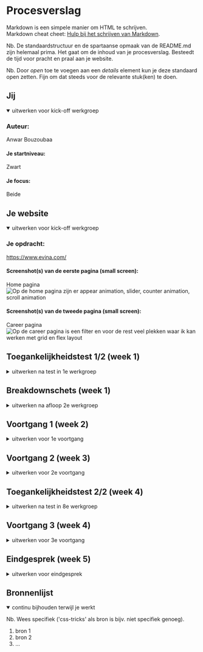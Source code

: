 # Procesverslag

Markdown is een simpele manier om HTML te schrijven.  
Markdown cheat cheet: [Hulp bij het schrijven van Markdown](https://github.com/adam-p/markdown-here/wiki/Markdown-Cheatsheet).

Nb. De standaardstructuur en de spartaanse opmaak van de README.md zijn helemaal prima. Het gaat om de inhoud van je procesverslag. Besteedt de tijd voor pracht en praal aan je website.

Nb. Door _open_ toe te voegen aan een _details_ element kun je deze standaard open zetten. Fijn om dat steeds voor de relevante stuk(ken) te doen.

## Jij

<details open>
  <summary>uitwerken voor kick-off werkgroep</summary>

### Auteur:

Anwar Bouzoubaa

#### Je startniveau:

Zwart

#### Je focus:

Beide

</details>

## Je website

<details open>
  <summary>uitwerken voor kick-off werkgroep</summary>

### Je opdracht:

https://www.evina.com/

#### Screenshot(s) van de eerste pagina (small screen):

Home pagina
<img src="readme-images/Evina-Homepage" width="375px" alt="Op de home pagina zijn er appear animation, slider, counter animation, scroll animation">

#### Screenshot(s) van de tweede pagina (small screen):

Career pagina
<img src="readme-images/Evina-Careerpage.jpg" width="375px" alt="Op de career pagina is een filter en voor de rest veel plekken waar ik kan werken met grid en flex layout ">

</details>

## Toegankelijkheidstest 1/2 (week 1)

<details>
  <summary>uitwerken na test in 1e werkgroep</summary>

### Bevindingen

Lijst met je bevindingen die in de test naar voren kwamen:

#### Screenreader

Linkjes worden voorgelezen in het menu die niet te zien zijn. Het beste zou zijn deze display:none maken todat mensen de link kiezen.

De home link wordt voorgelezen als Evina. Dit is niet duidelijk voor mensen als ze erop klikken dat ze naar de home pagina gaan. Deze moet veranderd worden naar 'Home'.

De headers die voorgelezen worden hebben niet de juiste hiërarchie. Een heading in een card die in een section zit is aangeduind als een kopstuk #2 terwijl dit een kopstuk #3 moet zijn.

De linkjes hebben geen duidelijke benamingen. Dit kan anders door aan te geven wat er gebeurd als je daar op klikt.

#### Muis en Toetsenbord

De tab gaat in de submenu die je niet kan zien. Het beste zou zijn dat de submenu links pas ziet wanneer je enter drukt.

Heel veel buttons hebben geen focus state. Door een kleur verandering of omlijning toe te voegen is het duidelijker waar je precies bent.

#### Motoriek (shocks, elastiekjes)

Je kan niet goed scrollen met spasme. Gelukkig kan je met de pijtjes naar beneden scrollen.

#### Visueel (brillen, contrast, kleurenblind, dark/light).

De kleuren hebben een goeie contrast maakt niet uit welke kleurenblindheid.

De bril met blur/glare laat zien dat niet alle teksten goed leesbaar zijn. Ik denk dat het juist belangerijk is dat in ieder geval de headings wat groter moeten zijn zodat mensen weten naar welk kopje ze kijken.

</details>

## Breakdownschets (week 1)

<details>
  <summary>uitwerken na afloop 2e werkgroep</summary>

### de hele pagina:

  <img src="readme-images/dummy-plaatje.jpg" width="375px" alt="breakdown van de hele pagina">

### dynamisch deel (bijv menu):

  <img src="readme-images/dummy-plaatje.jpg" width="375px" alt="breakdown van een dynamisch deel">

### wellicht nog een dynamisch deel (bijv filter):

  <img src="readme-images/dummy-plaatje.jpg" width="375px" alt="breakdown van nog een dynamisch deel">

</details>

## Voortgang 1 (week 2)

<details>
  <summary>uitwerken voor 1e voortgang</summary>

### Stand van zaken

hier dit ging goed & dit was lastig (neem ook screenshots op van delen van je website en code)

### Agenda voor meeting

samen met je groepje opstellen

| Anwar          | student 2          | student 3    | student 4        |
| -------------- | ------------------ | ------------ | ---------------- |
| Sup tag        | en dit             | en ik dit    | en dan ik dat    |
| A voor buttons | dit als er tijd is | nog een punt | dit wil ik zeker |
| gebruiker voor | ...                | ...          | ...              |
| target selec   | ...                | ...          | ...              |

### Verslag van meeting

hier na afloop snel de uitkomsten van de meeting vastleggen

-   punt 1
-   punt 2
-   nog een punt
-   ...

</details>

## Voortgang 2 (week 3)

<details>
  <summary>uitwerken voor 2e voortgang</summary>

### Stand van zaken

hier dit ging goed & dit was lastig (neem ook screenshots op van delen van je website en code)

### Agenda voor meeting

samen met je groepje opstellen

| student 1      | student 2          | student 3    | student 4        |
| -------------- | ------------------ | ------------ | ---------------- |
| dit bespreken  | en dit             | en ik dit    | en dan ik dat    |
| en dat ook nog | dit als er tijd is | nog een punt | dit wil ik zeker |
| ...            | ...                | ...          | ...              |

### Verslag van meeting

hier na afloop snel de uitkomsten van de meeting vastleggen

-   punt 1
-   punt 2
-   nog een punt
-   ...

</details>

## Toegankelijkheidstest 2/2 (week 4)

<details>
  <summary>uitwerken na test in 8e werkgroep</summary>

### Bevindingen

Lijst met je bevindingen die in de test naar voren kwamen (geef ook aan wat er verbeterd is):

#### Screenreader

Hier korte omschrijving (met indien nodig afbeeldingen)

Hier een omschrijving van hoe het opgelost kan worden (met indien nodig afbeeldingen)

#### Muis en Toetsenbord

Hier korte omschrijving (met indien nodig afbeeldingen)

Hier een omschrijving van hoe het opgelost kan worden (met indien nodig afbeeldingen)

#### Motoriek (shocks, elastiekjes)

Hier korte omschrijving (met indien nodig afbeeldingen)

Hier een omschrijving van hoe het opgelost kan worden (met indien nodig afbeeldingen)

#### Visueel (brillen, contrast, kleurenblind, dark/light).

Hier korte omschrijving (met indien nodig afbeeldingen)

Hier een omschrijving van hoe het opgelost kan worden (met indien nodig afbeeldingen)

</details>

## Voortgang 3 (week 4)

<details>
  <summary>uitwerken voor 3e voortgang</summary>

### Stand van zaken

hier dit ging goed & dit was lastig (neem ook screenshots op van delen van je website en code)

### Agenda voor meeting

samen met je groepje opstellen

| student 1      | student 2          | student 3    | student 4        |
| -------------- | ------------------ | ------------ | ---------------- |
| dit bespreken  | en dit             | en ik dit    | en dan ik dat    |
| en dat ook nog | dit als er tijd is | nog een punt | dit wil ik zeker |
| ...            | ...                | ...          | ...              |

### Verslag van meeting

hier na afloop snel de uitkomsten van de meeting vastleggen

-   punt 1
-   punt 2
-   nog een punt
-   ...

</details>

## Eindgesprek (week 5)

<details>
  <summary>uitwerken voor eindgesprek</summary>

### Je uitkomst - karakteristiek screenshots:

  <img src="readme-images/dummy-plaatje.jpg" width="375px" alt="uitomst opdracht 1">

### Dit ging goed/Heb ik geleerd:

Korte omschrijving met plaatjes

  <img src="readme-images/dummy-plaatje.jpg" width="375px" alt="top">

### Dit was lastig/Is niet gelukt:

Korte omschrijving met plaatjes

  <img src="readme-images/dummy-plaatje.jpg" width="375px" alt="bummer">
</details>

## Bronnenlijst

<details open>
  <summary>continu bijhouden terwijl je werkt</summary>

Nb. Wees specifiek ('css-tricks' als bron is bijv. niet specifiek genoeg).

1. bron 1
2. bron 2
3. ...

</details>
